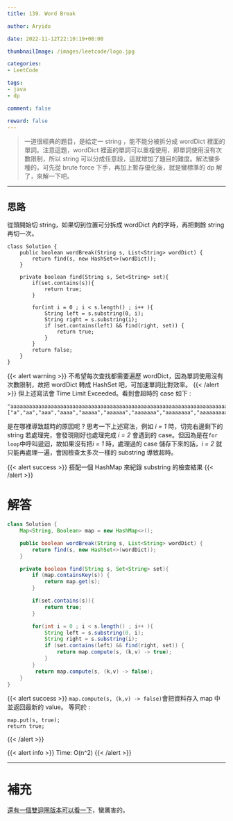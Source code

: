 ```yaml
---
title: 139. Word Break

author: Aryido

date: 2022-11-12T22:10:19+08:00

thumbnailImage: /images/leetcode/logo.jpg

categories:
- LeetCode

tags:
- java
- dp

comment: false

reward: false
---
```

<!--BODY-->
>一道很經典的題目，是給定一 string ，能不能分被拆分成 wordDict 裡面的單詞。注意這題，wordDict 裡面的單詞可以重複使用，即單詞使用沒有次數限制，所以 string 可以分成任意段，這就增加了題目的難度。解法蠻多種的，可先從 brute force 下手，再加上暫存優化後，就是蠻標準的 dp 解了，來解一下吧。
<!--more-->

---

## 思路
從頭開始切 string，如果切到位置可分拆成 wordDict 內的字時，再把剩餘 string再切一次。
```
class Solution {
    public boolean wordBreak(String s, List<String> wordDict) {
        return find(s, new HashSet<>(wordDict));
    }

    private boolean find(String s, Set<String> set){
        if(set.contains(s)){
            return true;
        }

        for(int i = 0 ; i < s.length() ; i++ ){
            String left = s.substring(0, i);
            String right = s.substring(i);
            if (set.contains(left) && find(right, set)) {
                return true;
            }
        }
        return false;
    }
}
```
{{< alert warning >}}
不希望每次查找都需要遍歷 wordDict，因為單詞使用沒有次數限制，故把 wordDict 轉成 HashSet 吧，可加速單詞比對效率。
{{< /alert >}}
但上述寫法會 Time Limit Exceeded。看到會超時的 case 如下 :
```
"aaaaaaaaaaaaaaaaaaaaaaaaaaaaaaaaaaaaaaaaaaaaaaaaaaaaaaaaaaaaaaaaaaaaaaaaaaaaaaaaaaaaaaaaaaaaaaaaaaaaaaaaaaaaaaaaaaaaaaaaaaaaaaaaaaaaaaaaaaaaaaaaaaaaaab"
["a","aa","aaa","aaaa","aaaaa","aaaaaa","aaaaaaa","aaaaaaaa","aaaaaaaaa","aaaaaaaaaa"]
```
是在哪裡導致超時的原因呢 ? 思考一下上述寫法，例如 *i = 1* 時，切完右邊剩下的 string 若處理完，會發現剛好也處理完成 *i = 2* 會遇到的 case。但因為是在```for loop```中呼叫遞迴，故如果沒有把*i = 1* 時，處理過的 case 儲存下來的話，*i = 2* 就只能再處理一遍，會因檢查太多次一樣的 substring 導致超時。

{{< alert success >}}
搭配一個 HashMap 來紀錄 substring 的檢查結果
{{< /alert >}}

# 解答
```java
class Solution {
    Map<String, Boolean> map = new HashMap<>();

    public boolean wordBreak(String s, List<String> wordDict) {
        return find(s, new HashSet<>(wordDict));
    }

    private boolean find(String s, Set<String> set){
        if (map.containsKey(s)) {
            return map.get(s);
        }

        if(set.contains(s)){
            return true;
        }

        for(int i = 0 ; i < s.length() ; i++ ){
            String left = s.substring(0, i);
            String right = s.substring(i);
            if (set.contains(left) && find(right, set)) {
                return map.compute(s, (k,v) -> true);
            }
        }
         return map.compute(s, (k,v) -> false);
    }
}
```
{{< alert success >}}
```map.compute(s, (k,v) -> false)```會把資料存入 map 中並返回最新的 value。 等同於 :
```
map.put(s, true);
return true;
```
{{< /alert >}}

{{< alert info >}}
Time: O(n^2)
{{< /alert >}}

---
# 補充
[還有一個雙迴圈版本可以看一下](https://blog.jiebu-lang.com/leetcode-139-word-break/)，蠻厲害的。

